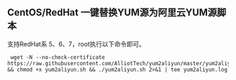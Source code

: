 ## CentOS/RedHat 一键替换YUM源为阿里云YUM源脚本  

支持RedHat系 5、6、7，root执行以下命令即可。  
  
``` shell
 wget -N --no-check-certificate https://raw.githubusercontent.com/AlliotTech/yum2aliyun/master/yum2aliyun.sh && chmod +x yum2aliyun.sh && ./yum2aliyun.sh 2>&1 | tee yum2aliyun.log  
```